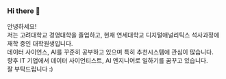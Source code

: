 ### Hi there 👋

안녕하세요!</br>
저는 고려대학교 경영대학을 졸업하고, 현재 연세대학교 디지털애널리틱스 석사과정에 재학 중인 대학원생입니다.</br>
데이터 사이언스, AI를 꾸준히 공부하고 있으며 특히 추천시스템에 관심이 많습니다.</br>
향후 IT 기업에서 데이터 사이언티스트, AI 엔지니어로 일하기를 꿈꾸고 있습니다.</br>
잘 부탁드립니다 :)

<!--
**pilkyuchoi/pilkyuchoi** is a ✨ _special_ ✨ repository because its `README.md` (this file) appears on your GitHub profile.

Here are some ideas to get you started:

- 🔭 I’m currently working on ...
- 🌱 I’m currently learning ...
- 👯 I’m looking to collaborate on ...
- 🤔 I’m looking for help with ...
- 💬 Ask me about ...
- 📫 How to reach me: ...
- 😄 Pronouns: ...
- ⚡ Fun fact: ...
-->
